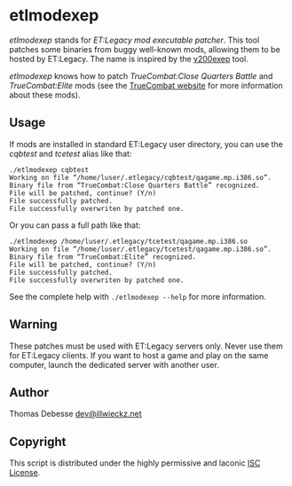 etlmodexep
==========

_etlmodexep_ stands for _ET:Legacy mod executable patcher_. This tool patches some binaries from buggy well-known mods, allowing them to be hosted by ET:Legacy. The name is inspired by the [v200exep](http://www.ticalc.org/archives/files/fileinfo/247/24753.html) tool.

_etlmodexep_ knows how to patch _TrueCombat:Close Quarters Battle_ and _TrueCombat:Elite_ mods (see the [TrueCombat website](http://truecombatelite.com/) for more information about these mods).

Usage
-----

If mods are installed in standard ET:Legacy user directory, you can use the _cqbtest_ and _tcetest_ alias like that:

```
./etlmodexep cqbtest
Working on file “/home/luser/.etlegacy/cqbtest/qagame.mp.i386.so”.
Binary file from “TrueCombat:Close Quarters Battle” recognized.
File will be patched, continue? (Y/n) 
File successfully patched.
File successfully overwriten by patched one.
```

Or you can pass a full path like that:


```
./etlmodexep /home/luser/.etlegacy/tcetest/qagame.mp.i386.so
Working on file “/home/luser/.etlegacy/tcetest/qagame.mp.i386.so”.
Binary file from “TrueCombat:Elite” recognized.
File will be patched, continue? (Y/n)
File successfully patched.
File successfully overwriten by patched one.
```

See the complete help with `./etlmodexep --help` for more information.

Warning
-------

These patches must be used with ET:Legacy servers only. Never use them for ET:Legacy clients. If you want to host a game and play on the same computer, launch the dedicated server with another user.

Author
------

Thomas Debesse <dev@illwieckz.net>

Copyright
---------

This script is distributed under the highly permissive and laconic [ISC License](COPYING.md).
